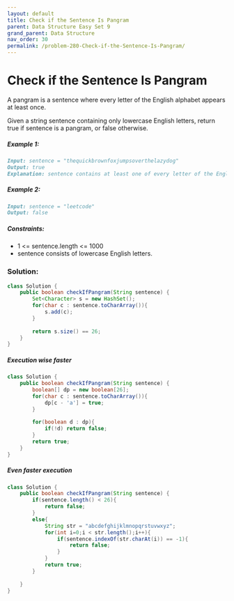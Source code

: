 ```yaml
---
layout: default
title: Check if the Sentence Is Pangram
parent: Data Structure Easy Set 9
grand_parent: Data Structure
nav_order: 30
permalink: /problem-280-Check-if-the-Sentence-Is-Pangram/
---
```

# Check if the Sentence Is Pangram
A pangram is a sentence where every letter of the English alphabet appears at least once.

Given a string sentence containing only lowercase English letters, return true if sentence is a pangram, or false otherwise.

##### Example 1:
```markdown
Input: sentence = "thequickbrownfoxjumpsoverthelazydog"
Output: true
Explanation: sentence contains at least one of every letter of the English alphabet.
```
##### Example 2:
```markdown
Input: sentence = "leetcode"
Output: false
```
##### Constraints:
* 1 <= sentence.length <= 1000
* sentence consists of lowercase English letters.

### Solution:
```java
class Solution {
    public boolean checkIfPangram(String sentence) {
        Set<Character> s = new HashSet();
        for(char c : sentence.toCharArray()){
            s.add(c);
        }
        
        return s.size() == 26;
    }
}
```
##### Execution wise faster 
```java
class Solution {
    public boolean checkIfPangram(String sentence) {
        boolean[] dp = new boolean[26];
        for(char c : sentence.toCharArray()){
            dp[c - 'a'] = true;
        }
        
        for(boolean d : dp){
            if(!d) return false;
        }
        return true;
    }
}
```
##### Even faster execution 
```java
class Solution {
    public boolean checkIfPangram(String sentence) {
        if(sentence.length() < 26){
            return false;
        }
        else{
            String str = "abcdefghijklmnopqrstuvwxyz";
            for(int i=0;i < str.length();i++){
                if(sentence.indexOf(str.charAt(i)) == -1){
                    return false;
                }
            }
            return true;
        }
        
    }
}
```
